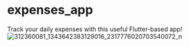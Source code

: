 # expenses_app

Track your daily expenses with this useful Flutter-based app!
![312360081_1343642383129016_2317776020703540072_n](https://user-images.githubusercontent.com/82537121/197528467-d5448e3c-1226-46fe-8219-f9feb330e9eb.png)
